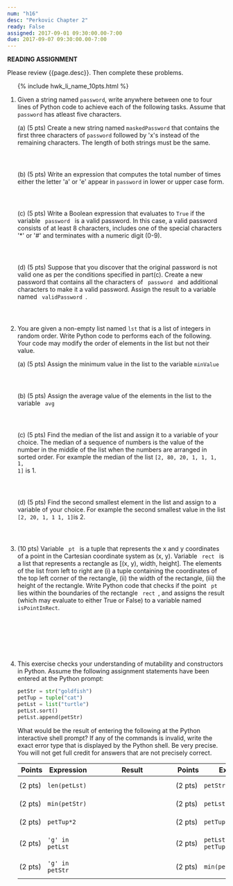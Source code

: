 ```yaml
---
num: "h16"
desc: "Perkovic Chapter 2"
ready: False
assigned: 2017-09-01 09:30:00.00-7:00
due: 2017-09-07 09:30:00.00-7:00
---
```


<b>READING ASSIGNMENT</b>

Please review {{page.desc}}.  Then complete these problems.

<ol>

{% include hwk_li_name_10pts.html %}

<li markdown="1">Given a string named <code>password</code>, write anywhere between one to four lines of Python code to achieve each of the following tasks. Assume that <code>password</code> has atleast five characters.

(a) (5 pts) Create a new string named <code>maskedPassword</code> that contains the first three characters of <code>password</code> followed by 'x's instead of the remaining characters. The length of both strings must be the same. 
<div style="margin-bottom:4em"></div>

(b) (5 pts) Write an expression that computes the total number of times either the letter 'a' or 'e' appear in <code>password</code> in lower or upper case form. 
<div style="margin-bottom:4em"></div>

(c) (5 pts) Write a Boolean expression that evaluates to <code>True</code> if the variable <code> password </code> is a valid password. In this case, a valid password consists of at least 8 characters, includes one of the special characters '*' or '#' and terminates with a numeric digit (0-9).
<div style="margin-bottom:4em"></div>

(d) (5 pts) Suppose that you discover that the original password is not valid one as per the conditions specified in part(c). Create a new password that contains all the characters of <code> password </code> and additional characters to make it a valid password. Assign the result to a variable named <code> validPassword </code>.
<div style="margin-bottom:4em"></div>

<div class="pagebreak">
</div>

</li>

<li markdown="1">You are given a non-empty list named <code>lst</code> that is a list of integers in random order. Write Python code to performs each of the following. Your code may modify the order of elements in the list but not their value.

(a) (5 pts) Assign the minimum value in the list to the variable <code>minValue </code>
<div style="margin-bottom:4em"></div>

(b) (5 pts) Assign the average value of the elements in the list to the variable <code> avg </code>
<div style="margin-bottom:4em"></div>

(c) (5 pts) Find the median of the list and assign it to a variable of your choice. The median of a sequence of numbers is the value of the number in the middle of the list when the numbers are arranged in sorted order. For example the median of the list <code>[2, 80, 20, 1, 1, 1, 1, 1]</code> is 1.
<div style="margin-bottom:4em"></div>

(d) (5 pts) Find the second smallest element in the list and assign to a variable of your choice. For example the second smallest value in the list <code>[2, 20, 1, 1 1, 1]</code>is 2.
<div style="margin-bottom:4em"></div>

</li>

<li style="margin-bottom:8em;" markdown="1">
(10 pts) Variable <code> pt </code> is a tuple that represents the x and y coordinates of a point in the Cartesian coordinate system as (x, y). Variable <code> rect </code> is a list that represents a rectangle as [(x, y), width, height]. The elements of the list from left to right are (i) a tuple containing the coordinates of the top left corner of the rectangle, (ii) the width of the rectangle, (iii) the height of the rectangle. Write Python code that checks if the point <code> pt </code> lies within the boundaries of the rectangle <code> rect </code>, and assigns the result (which may evaluate to either True or False) to a variable named <code>isPointInRect</code>.


</li>


<li markdown="1">

This exercise checks your understanding of mutability and constructors in Python. Assume the following assignment statements have been entered at the Python prompt:

```python
petStr = str("goldfish")
petTup = tuple("cat")
petLst = list("turtle")
petLst.sort()
petLst.append(petStr)
```

What would be the result of entering the following at
the Python interactive shell prompt? If any of the commands is invalid, write the exact error type that is displayed by the Python shell. Be very precise. You will not get full credit for answers that are not
precisely correct. 

<style>
div.bigger table * td { padding: 0.7em 3pt 0.7em 3pt; }
span.wide { padding: 0pt 4em 0pt 4em; }
</style>

<div class="bigger" markdown="1">

| Points  | Expression  | <span class="wide">Result</span> | Points  | Expression  | <span class="wide">Result</span> |
|---------|-------------|--------|---------|-------------|--------|
| (2 pts) | `len(petLst)` |        | (2 pts) | `petStr.sort()`     |        |
| (2 pts) | `min(petStr)`    |        | (2 pts) | `petLst.count('l') `|        |
| (2 pts) | `petTup*2`    |        | (2 pts) | `petTup[-1] ='r'` |        |
| (2 pts) | `'g' in petLst`    |        | (2 pts) | `petLst[-3] in petTup`  |        |
| (2 pts) | `'g' in petStr`    |        | (2 pts) | `min(petStr.upper())`    |        |


</div>

</li>

</ol>



